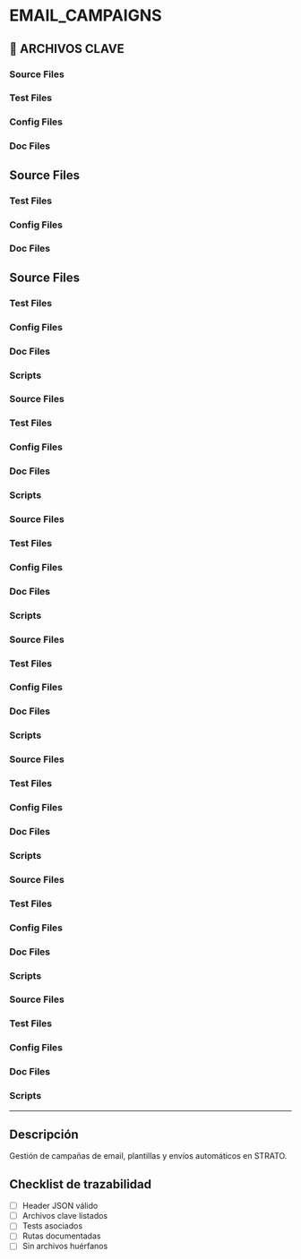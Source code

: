 <!-- STRATO MODULE HEADER
{
  "module": "EMAIL_CAMPAIGNS",
  "description": "Módulo de campañas de email y notificaciones.",
  "paths": [],
  "tests": [],
  "routes": [],
  "docs": [],
  "last_synced": "2025-07-01",
  "responsible": "José + IA STRATO",
  "coverage": 0,
  "status": "active",
  "criticality": "medium"
}
-->

# EMAIL_CAMPAIGNS







## 📁 ARCHIVOS CLAVE

### **Source Files**


### **Test Files**


### **Config Files**


### **Doc Files**
## **Source Files**


### **Test Files**


### **Config Files**


### **Doc Files**
## Source Files


### Test Files


### Config Files


### Doc Files


### Scripts

### Source Files


### Test Files


### Config Files


### Doc Files


### Scripts

### Source Files


### Test Files


### Config Files


### Doc Files


### Scripts

### Source Files


### Test Files


### Config Files


### Doc Files


### Scripts

### Source Files


### Test Files


### Config Files


### Doc Files


### Scripts

### Source Files


### Test Files


### Config Files


### Doc Files


### Scripts

### Source Files

### Test Files

### Config Files

### Doc Files

### Scripts

---

## Descripción

Gestión de campañas de email, plantillas y envíos automáticos en STRATO.

## Checklist de trazabilidad
- [ ] Header JSON válido
- [ ] Archivos clave listados
- [ ] Tests asociados
- [ ] Rutas documentadas
- [ ] Sin archivos huérfanos 